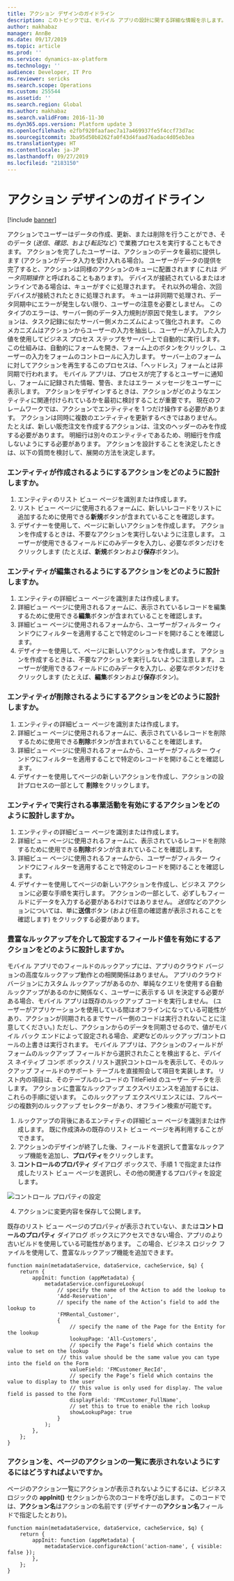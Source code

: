 ```yaml
---
title: アクション デザインのガイドライン
description: このトピックでは、モバイル アプリの設計に関する詳細な情報を示します。
author: makhabaz
manager: AnnBe
ms.date: 09/17/2019
ms.topic: article
ms.prod: ''
ms.service: dynamics-ax-platform
ms.technology: ''
audience: Developer, IT Pro
ms.reviewer: sericks
ms.search.scope: Operations
ms.custom: 255544
ms.assetid: ''
ms.search.region: Global
ms.author: makhabaz
ms.search.validFrom: 2016-11-30
ms.dyn365.ops.version: Platform update 3
ms.openlocfilehash: e2fbf920faafaec7a17a469937fe5f4ccf73d7ac
ms.sourcegitcommit: 3ba95d50b8262fa0f43d4faad76adac4d05eb3ea
ms.translationtype: HT
ms.contentlocale: ja-JP
ms.lasthandoff: 09/27/2019
ms.locfileid: "2183150"
---
```

# <a name="action-design-guidelines"></a>アクション デザインのガイドライン

[!include [banner](../../includes/banner.md)]

アクションでユーザーはデータの作成、更新、または削除を行うことができ、そのデータ (*送信*、*確認*、および*転記*など) で業務プロセスを実行することもできます。 アクションを完了したユーザーは、アクションのデータを最初に提供します (アクションがデータ入力を受け入れる場合)。 ユーザーがデータの提供を完了すると、アクションは同様のアクションのキューに配置されます (これは *データ同期操作* と呼ばれることもあります)。 デバイスが接続されているまたはオンラインである場合は、キューがすぐに処理されます。 それ以外の場合、次回デバイスが接続されたときに処理されます。 キューは非同期で処理され、データ同期中にエラーが発生しない限り、ユーザーの注意を必要としません。 このタイプのエラーは、サーバー側のデータ入力規則が原因で発生します。 アクションは、タスク記録に似たサーバー側メカニズムによって強化されます。 このメカニズムはアクションからユーザーの入力を抽出し、ユーザーが入力した入力値を使用してビジネス プロセス ステップをサーバー上で自動的に実行します。 この仕組みは、自動的にフォームを開き、フォーム上のボタンをクリックし、ユーザーの入力をフォームのコントロールに入力します。 サーバー上のフォームに対してアクションを再生するこのプロセスは、「ヘッドレス」フォームとは非同期で行われます。 モバイル アプリは、プロセスが完了するとユーザーに通知し、フォームに記録された情報、警告、またはエラー メッセージをユーザーに表示します。 アクションをデザインするときは、アクションがどのようなエンティティに関連付けられているかを最初に検討することが重要です。 現在のフレームワークでは、アクションでエンティティを 1 つだけ操作する必要があります。 アクションは同時に複数のエンティティを更新するべきではありません。 たとえば、新しい販売注文を作成するアクションは、注文のヘッダーのみを作成する必要があります。 明細行は別々のエンティティであるため、明細行を作成しないようにする必要があります。 アクションを設計することを決定したときは、以下の質問を検討して、展開の方法を決定します。

### <a name="how-do-i-design-an-action-that-enables-an-entity-to-be-created"></a>エンティティが作成されるようにするアクションをどのように設計しますか。

1.  エンティティのリスト ビュー ページを識別または作成します。
2.  リスト ビュー ページに使用されるフォームに、新しいレコードをリストに追加するために使用できる**新規**ボタンが含まれていることを確認します。
3.  デザイナーを使用して、ページに新しいアクションを作成します。 アクションを作成するときは、不要なアクションを実行しないように注意します。 ユーザーが使用できるフィールドにのみデータを入力し、必要なボタンだけをクリックします (たとえば、**新規**ボタンおよび**保存**ボタン)。

### <a name="how-do-i-design-an-action-that-enables-an-entity-to-be-edited"></a>エンティティが編集されるようにするアクションをどのように設計しますか。

1.  エンティティの詳細ビュー ページを識別または作成します。
2.  詳細ビュー ページに使用されるフォームに、表示されているレコードを編集するために使用できる**編集**ボタンが含まれていることを確認します。
3.  詳細ビュー ページに使用されるフォームから、ユーザーがフィルター ウィンドウにフィルターを適用することで特定のレコードを開けることを確認します。
4.  デザイナーを使用して、ページに新しいアクションを作成します。 アクションを作成するときは、不要なアクションを実行しないように注意します。 ユーザーが使用できるフィールドにのみデータを入力し、必要なボタンだけをクリックします (たとえば、**編集**ボタンおよび**保存**ボタン)。

### <a name="how-do-i-design-an-action-that-enables-an-entity-to-be-deleted"></a>エンティティが削除されるようにするアクションをどのように設計しますか。

1.  エンティティの詳細ビュー ページを識別または作成します。
2.  詳細ビュー ページに使用されるフォームに、表示されているレコードを削除するために使用できる**削除**ボタンが含まれていることを確認します。
3.  詳細ビュー ページに使用されるフォームから、ユーザーがフィルター ウィンドウにフィルターを適用することで特定のレコードを開けることを確認します。
4.  デザイナーを使用してページの新しいアクションを作成し、アクションの設計プロセスの一部として **削除**をクリックします。

### <a name="how-do-i-design-an-action-that-enables-a-business-action-to-be-performed-on-an-entity"></a>エンティティで実行される事業活動を有効にするアクションをどのように設計しますか。

1.  エンティティの詳細ビュー ページを識別または作成します。
2.  詳細ビュー ページに使用されるフォームに、表示されているレコードを削除するために使用できる**削除**ボタンが含まれていることを確認します。
3.  詳細ビュー ページに使用されるフォームから、ユーザーがフィルター ウィンドウにフィルターを適用することで特定のレコードを開けることを確認します。
4.  デザイナーを使用してページの新しいアクションを作成し、ビジネス アクションに必要な手順を実行します。 アクションの一部として、必ずしもフィールドにデータを入力する必要があるわけではありません。 *送信*などのアクションについては、単に**送信**ボタン (および任意の確認書が表示されることを確認します) をクリックする必要があります。

### <a name="how-do-i-design-an-action-that-enables-a-field-value-to-be-set-via-a-rich-lookup"></a>豊富なルックアップを介して設定するフィールド値を有効にするアクションをどのように設計しますか。

モバイル アプリでのフィールドのルックアップには、アプリのクラウド バージョンの高度なルックアップ動作との相関関係はありません。 アプリのクラウド バージョンにカスタム ルックアップがあるのか、単純なクエリを使用する自動ルックアップがあるのかに関係なく、ユーザーに表示する UI を決定する必要がある場合、モバイル アプリは既存のルックアップ コードを実行しません。 (ユーザーがアプリケーションを使用している間はオフラインになっている可能性があり、アクションが同期されるまでサーバー側のコードは実行されないことに注意してください。) ただし、アクションからのデータを同期させるので、値がモバイル バック エンドによって設定される場合、*変更*などのルックアップ/コントロールの上書きは実行されます。 モバイル アプリは、アクションのフィールドがフォームのルックアップ フィールドから選択されたことを検出すると、デバイス ネイティブ コンボ ボックス / リスト選択コントロールを表示して、そのルックアップ フィールドのサポート テーブルを直接照会して項目を実装します。 リスト内の項目は、そのテーブルのレコードの TitleField のユーザー データを示します。 アクションに豊富なルックアップ エクスペリエンスを追加するには、これらの手順に従います。 このルックアップ エクスペリエンスには、フルページの複数列のルックアップ セレクターがあり、オフライン検索が可能です。

1.  ルックアップの背後にあるエンティティの詳細ビュー ページを識別または作成します。 既に作成済みの既存のリスト ビュー ページを再利用することができます。
2.  アクションのデザインが終了した後、フィールドを選択して豊富なルックアップ機能を追加し、**プロパティ**をクリックします。
3.  **コントロールのプロパティ** ダイアログ ボックスで、手順 1 で指定または作成したリスト ビュー ページを選択し、その他の関連するプロパティを設定します。 

![コントロール プロパティの設定](media/lookupdesigner.png)

4.  アクションに変更内容を保存して公開します。

既存のリスト ビュー ページのプロパティが表示されていない、または**コントロールのプロパティ** ダイアログ ボックスにアクセスできない場合、アプリのより古いビルドを使用している可能性があります。 この場合、ビジネス ロジック ファイルを使用して、豊富なルックアップ機能を追加できます。

    function main(metadataService, dataService, cacheService, $q) { 
        return { 
            appInit: function (appMetadata) { 
                metadataService.configureLookup(
                    // specify the name of the Action to add the lookup to
                    'Add-Reservation',                      
                    // specify the name of the Action’s field to add the lookup to
                    'FMRental_Customer',                    
                    { 
                        // specify the name of the Page for the Entity for the lookup
                        lookupPage: 'All-Customers',          
                        // specify the Page’s field which contains the value to set on the lookup
                     // this value should be the same value you can type into the field on the Form
                        valueField: 'FMCustomer_RecId',        
                        // specify the Page’s field which contains the value to display to the user
                        // this value is only used for display. The value field is passed to the Form
                        displayField: 'FMCustomer_FullName',  
                        // set this to true to enable the rich lookup
                        showLookupPage: true                  
                    }
                );
            }, 
        }; 
    }

### <a name="how-do-i-prevent-an-action-from-appearing-in-the-list-of-actions-for-a-page"></a>アクションを、ページのアクションの一覧に表示されないようにするにはどうすればよいですか。

ページのアクション一覧にアクションが表示されないようにするには、ビジネス ロジックの **appInit()** セクションから次のコードを呼び出します。 このコードでは、**アクション名**はアクションの名前です (デザイナーの**アクション名**フィールドで指定したとおり)。

    function main(metadataService, dataService, cacheService, $q) { 
        return { 
            appInit: function (appMetadata) { 
                metadataService.configureAction('action-name', { visible: false });
            }, 
        }; 
    }
